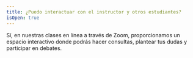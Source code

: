 ```yaml
---
title: ¿Puedo interactuar con el instructor y otros estudiantes?
isOpen: true
---
```


Sí, en nuestras clases en línea a través de Zoom, proporcionamos un espacio interactivo donde podrás hacer consultas, plantear tus dudas y participar en debates.
